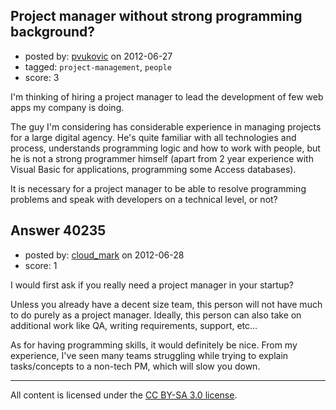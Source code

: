 ## Project manager without strong programming background?

- posted by: [pvukovic](https://stackexchange.com/users/-1/11662-pvukovic) on 2012-06-27
- tagged: `project-management`, `people`
- score: 3

I'm thinking of hiring a project manager to lead the development of few web apps my company is doing.

The guy I'm considering has considerable experience in managing projects for a large digital agency. He's quite familiar with all technologies and process, understands programming logic and how to work with people, but he is not a strong programmer himself (apart from 2 year experience with Visual Basic for applications, programming some Access databases).

It is necessary for a project manager to be able to resolve programming problems and speak with developers on a technical level, or not?





## Answer 40235

- posted by: [cloud_mark](https://stackexchange.com/users/-1/17649-cloud-mark) on 2012-06-28
- score: 1

I would first ask if you really need a project manager in your startup? 

Unless you already have a decent size team, this person will not have much to do purely as a project manager. Ideally, this person can also take on additional work like QA, writing requirements, support, etc... 

As for having programming skills, it would definitely be nice. From my experience, I've seen many teams struggling while trying to explain tasks/concepts to a non-tech PM, which will slow you down. 



---

All content is licensed under the [CC BY-SA 3.0 license](https://creativecommons.org/licenses/by-sa/3.0/).
